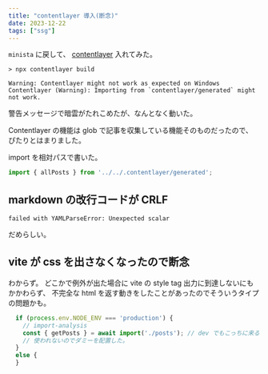 ```yaml
---
title: "contentlayer 導入(断念)"
date: 2023-12-22
tags: ["ssg"]
---
```


`minista` に戻して、 [contentlayer](https://contentlayer.dev/) 入れてみた。

```
> npx contentlayer build

Warning: Contentlayer might not work as expected on Windows
Contentlayer (Warning): Importing from `contentlayer/generated` might not work.
```

警告メッセージで暗雲がたれこめたが、なんとなく動いた。

Contentlayer の機能は glob で記事を収集している機能そのものだったので、
ぴたりとはまりました。

import を相対パスで書いた。

```ts
import { allPosts } from '../../.contentlayer/generated';
```

## markdown の改行コードが CRLF

```
failed with YAMLParseError: Unexpected scalar
```

だめらしい。

## vite が css を出さなくなったので断念

わからず。
どこかで例外が出た場合に vite の style tag 出力に到達しないにもかかわらず、
不完全な html を返す動きをしたことがあったのでそういうタイプの問題かも。

```ts
  if (process.env.NODE_ENV === 'production') {
    // import-analysis
    const { getPosts } = await import('./posts'); // dev でもこっちに来る ??
    // 使われないのでダミーを配置した。
  }
  else {
  }
```

